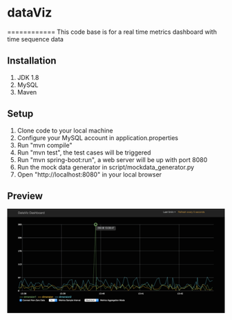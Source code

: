# dataViz
============
This code base is for a real time metrics dashboard with time sequence data

## Installation
1. JDK 1.8
2. MySQL
3. Maven

## Setup
1. Clone code to your local machine
2. Configure your MySQL account in application.properties
3. Run "mvn compile"
4. Run "mvn test", the test cases will be triggered
5. Run "mvn spring-boot:run", a web server will be up with port 8080
6. Run the mock data generator in script/mockdata_generator.py
7. Open "http://localhost:8080" in your local browser

## Preview

![](https://github.com/dp-huang/dataViz/raw/master/src/main/webapp/image/snapshot.png)  